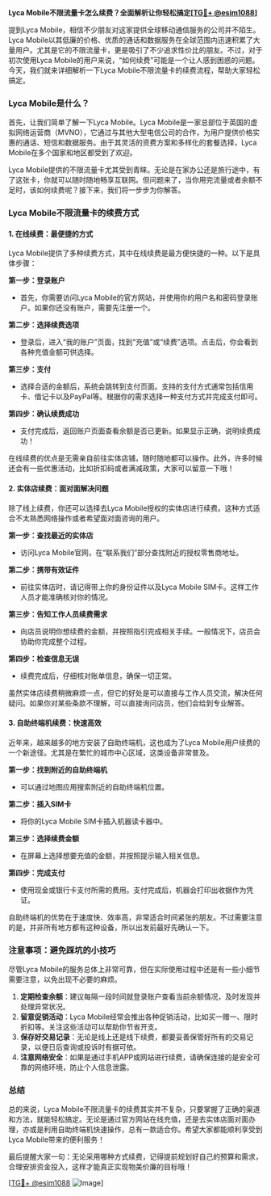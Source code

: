 **Lyca Mobile不限流量卡怎么续费？全面解析让你轻松搞定[[TG💪+ @esim1088](https://t.me/s/esim1088)]**

提到Lyca Mobile，相信不少朋友对这家提供全球移动通信服务的公司并不陌生。Lyca Mobile以其低廉的价格、优质的通话和数据服务在全球范围内迅速积累了大量用户。尤其是它的不限流量卡，更是吸引了不少追求性价比的朋友。不过，对于初次使用Lyca Mobile的用户来说，“如何续费”可能是一个让人感到困惑的问题。今天，我们就来详细解析一下Lyca Mobile不限流量卡的续费流程，帮助大家轻松搞定。

### Lyca Mobile是什么？

首先，让我们简单了解一下Lyca Mobile。Lyca Mobile是一家总部位于英国的虚拟网络运营商（MVNO），它通过与其他大型电信公司的合作，为用户提供价格实惠的通话、短信和数据服务。由于其灵活的资费方案和多样化的套餐选择，Lyca Mobile在多个国家和地区都受到了欢迎。

Lyca Mobile提供的不限流量卡尤其受到青睐。无论是在家办公还是旅行途中，有了这张卡，你就可以随时随地畅享互联网。但问题来了，当你用完流量或者余额不足时，该如何续费呢？接下来，我们将一步步为你解答。

### Lyca Mobile不限流量卡的续费方式

#### 1. 在线续费：最便捷的方式

Lyca Mobile提供了多种续费方式，其中在线续费是最方便快捷的一种。以下是具体步骤：

**第一步：登录账户**
- 首先，你需要访问Lyca Mobile的官方网站，并使用你的用户名和密码登录账户。如果你还没有账户，需要先注册一个。
  
**第二步：选择续费选项**
- 登录后，进入“我的账户”页面，找到“充值”或“续费”选项。点击后，你会看到各种充值金额可供选择。

**第三步：支付**
- 选择合适的金额后，系统会跳转到支付页面。支持的支付方式通常包括信用卡、借记卡以及PayPal等。根据你的需求选择一种支付方式并完成支付即可。

**第四步：确认续费成功**
- 支付完成后，返回账户页面查看余额是否已更新。如果显示正确，说明续费成功！

在线续费的优点是无需亲自前往实体店铺，随时随地都可以操作。此外，许多时候还会有一些优惠活动，比如折扣码或者满减政策，大家可以留意一下哦！

#### 2. 实体店续费：面对面解决问题

除了线上续费，你还可以选择去Lyca Mobile授权的实体店进行续费。这种方式适合不太熟悉网络操作或者希望面对面咨询的用户。

**第一步：查找最近的实体店**
- 访问Lyca Mobile官网，在“联系我们”部分查找附近的授权零售商地址。

**第二步：携带有效证件**
- 前往实体店时，请记得带上你的身份证件以及Lyca Mobile SIM卡。这样工作人员才能准确核对你的情况。

**第三步：告知工作人员续费需求**
- 向店员说明你想续费的金额，并按照指引完成相关手续。一般情况下，店员会协助你完成整个过程。

**第四步：检查信息无误**
- 续费完成后，仔细核对账单信息，确保一切正常。

虽然实体店续费稍微麻烦一点，但它的好处是可以直接与工作人员交流，解决任何疑问。如果你对某些条款不理解，可以直接询问店员，他们会给到专业解答。

#### 3. 自助终端机续费：快速高效

近年来，越来越多的地方安装了自助终端机，这也成为了Lyca Mobile用户续费的一个新途径。尤其是在繁忙的城市中心区域，这类设备非常普及。

**第一步：找到附近的自助终端机**
- 可以通过地图应用搜索附近的自助终端机位置。

**第二步：插入SIM卡**
- 将你的Lyca Mobile SIM卡插入机器读卡器中。

**第三步：选择续费金额**
- 在屏幕上选择想要充值的金额，并按照提示输入相关信息。

**第四步：完成支付**
- 使用现金或银行卡支付所需的费用。支付完成后，机器会打印出收据作为凭证。

自助终端机的优势在于速度快、效率高，非常适合时间紧张的朋友。不过需要注意的是，并非所有地方都有这种设备，所以出发前最好先确认一下。

### 注意事项：避免踩坑的小技巧

尽管Lyca Mobile的服务总体上非常可靠，但在实际使用过程中还是有一些小细节需要注意，以免出现不必要的麻烦。

1. **定期检查余额**：建议每隔一段时间就登录账户查看当前余额情况，及时发现并处理异常状况。
2. **留意促销活动**：Lyca Mobile经常会推出各种促销活动，比如买一赠一、限时折扣等。关注这些活动可以帮助你节省开支。
3. **保存好交易记录**：无论是线上还是线下续费，都要妥善保管好所有的交易记录，以便日后查询或投诉时有据可依。
4. **注意网络安全**：如果是通过手机APP或网站进行续费，请确保连接的是安全可靠的网络环境，防止个人信息泄露。

### 总结

总的来说，Lyca Mobile不限流量卡的续费其实并不复杂，只要掌握了正确的渠道和方法，就能轻松搞定。无论是通过官方网站在线充值，还是去实体店面对面办理，亦或是利用自助终端机快速操作，总有一款适合你。希望大家都能顺利享受到Lyca Mobile带来的便利服务！

最后提醒大家一句：无论采用哪种方式续费，记得提前规划好自己的预算和需求，合理安排资金投入，这样才能真正实现物美价廉的目标哦！

[[TG💪+ @esim1088](https://t.me/s/esim1088) ![Image](https://i.postimg.cc/4NQfJmqS/Snipaste-2025-05-13-00-14-12.png)]